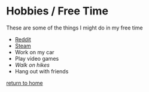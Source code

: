 # Hobbies / Free Time

These are some of the things I might do in my free time

* [Reddit](https://www.reddit.com)
* [Steam](https://store.steampowered.com/)
* Work on my car
* Play video games
* _Walk on hikes_
* Hang out with friends

[return to home](./README.md)
